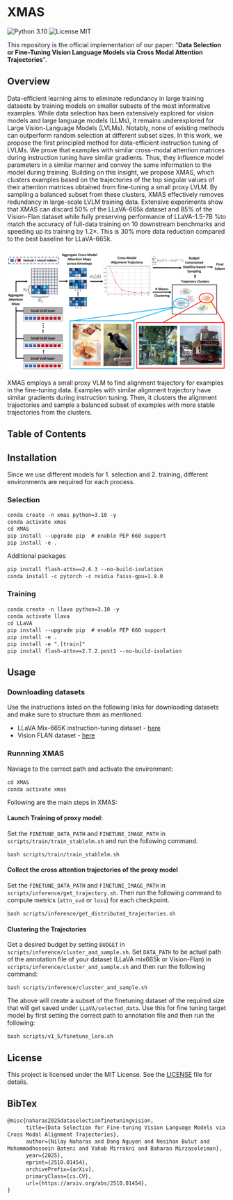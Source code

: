 # XMAS
![Python 3.10](https://img.shields.io/badge/python-3.10-green)
![License MIT](https://img.shields.io/badge/license-MIT-blue)

This repository is the official implementation of our paper: "**Data Selection or Fine-Tuning Vision Language Models via Cross Modal Attention Trajectories**".

## Overview
Data-efficient learning aims to eliminate redundancy in large training datasets by training models on smaller subsets of the most informative examples. While data selection has been extensively explored for vision models and large language models (LLMs), it remains underexplored for Large Vision-Language Models (LVLMs). 
Notably, none of existing methods can outperform random selection at different subset sizes.
In this work, we propose the first principled method for data-efficient instruction tuning of LVLMs. We prove that examples with similar cross-modal attention matrices during instruction tuning have similar gradients. Thus, they influence model parameters in a similar manner and convey the same information to the model during training. Building on this insight, we propose XMAS, which clusters examples based on the trajectories of the top singular values of their attention matrices obtained from fine-tuning a small proxy LVLM. By sampling a balanced subset from these clusters, XMAS effectively removes redundancy in large-scale LVLM training data. Extensive experiments show that XMAS can discard 50\% of the LLaVA-665k dataset and 85\% of the Vision-Flan dataset while fully preserving performance of LLaVA-1.5-7B %to match the accuracy of full-data training on 10 downstream benchmarks and speeding up its training by 1.2$\times$. This is 30\% more data reduction  compared to the best baseline for LLaVA-665k.

![XMAS](assets/xmas.png)
<p>
XMAS employs a small proxy VLM to find alignment trajectory for examples in the fine-tuning data. Examples with similar alignment trajectory have similar gradients during instruction tuning. Then, it clusters the alignment trajectories and sample a balanced subset of examples with more stable trajectories from the clusters.
</p>

## Table of Contents



## Installation
Since we use different models for 1. selection and 2. training, different environments are required for each process.

### Selection
```shell
conda create -n xmas python=3.10 -y
conda activate xmas
cd XMAS
pip install --upgrade pip  # enable PEP 660 support
pip install -e .
```
Additional packages
```shell
pip install flash-attn==2.6.3 --no-build-isolation
conda install -c pytorch -c nvidia faiss-gpu=1.9.0
```

### Training
```shell
conda create -n llava python=3.10 -y
conda activate llava
cd LLaVA
pip install --upgrade pip  # enable PEP 660 support
pip install -e .
pip install -e ".[train]"
pip install flash-attn==2.7.2.post1 --no-build-isolation
```

## Usage

### Downloading datasets
Use the instructions listed on the following links for downloading datasets and make sure to structure them as mentioned.

- LLaVA Mix-665K instruction-tuning dataset - [here](https://github.com/haotian-liu/LLaVA?tab=readme-ov-file#visual-instruction-tuning)
- Vision FLAN dataset - [here](https://vision-flan.github.io/#download)


### Runnning XMAS
Naviage to the correct path and activate the environment:
```shell
cd XMAS
conda activate xmas
```
Following are the main steps in XMAS:

#### Launch Training of proxy model:
Set the `FINETUNE_DATA_PATH` and `FINETUNE_IMAGE_PATH` in `scripts/train/train_stablelm.sh` and run the following command.
```shell
bash scripts/train/train_stablelm.sh
```

#### Collect the cross attention trajectories of the proxy model
Set the `FINETUNE_DATA_PATH` and `FINETUNE_IMAGE_PATH` in `scripts/inference/get_trajectory.sh`.
Then run the following command to compute metrics (`attn_svd` or `loss`) for each checkpoint.
```shell
bash scripts/inference/get_distributed_trajectories.sh
```

#### Clustering the Trajectories
Get a desired budget by setting `BUDGET` in `scripts/inference/cluster_and_sample.sh`.
Set `DATA_PATH` to be actual path of the annotation file of your dataset (LLaVA mix665k or Vision-Flan) in `scripts/inference/cluster_and_sample.sh` and then run the following command:
```shell
bash scripts/inference/clusster_and_sample.sh
```
The above will create a subset of the finetuning dataset of the required size that will get saved under `LLaVA/selected_data`. Use this for fine tuning target model by first setting the correct path to annotation file and then run the following:
```shell
bash scripts/v1_5/finetune_lora.sh
```

## License

This project is licensed under the MIT License. See the [LICENSE](LICENSE) file for details.

## BibTex
```
@misc{naharas2025dataselectionfinetuningvision,
      title={Data Selection for Fine-tuning Vision Language Models via Cross Modal Alignment Trajectories}, 
      author={Nilay Naharas and Dang Nguyen and Nesihan Bulut and Mohammadhossein Bateni and Vahab Mirrokni and Baharan Mirzasoleiman},
      year={2025},
      eprint={2510.01454},
      archivePrefix={arXiv},
      primaryClass={cs.CV},
      url={https://arxiv.org/abs/2510.01454}, 
}
```


